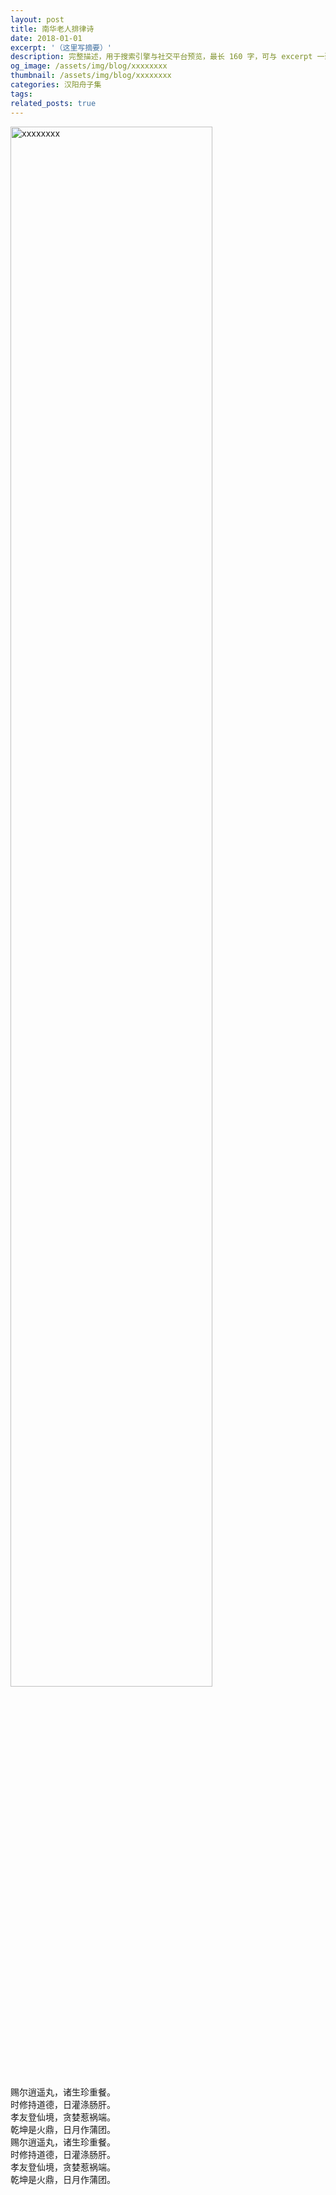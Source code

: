 ```yaml
---
layout: post
title: 南华老人排律诗
date: 2018-01-01
excerpt: '（这里写摘要）'
description: 完整描述，用于搜索引擎与社交平台预览，最长 160 字，可与 excerpt 一致
og_image: /assets/img/blog/xxxxxxxx
thumbnail: /assets/img/blog/xxxxxxxx
categories: 汉阳舟子集
tags: 
related_posts: true
---
```


<img src="/assets/img/blog/xxxxxxxx" style="width:80%;" alt="xxxxxxxx">

赐尔逍遥丸，诸生珍重餐。  
时修持道德，日灌涤肠肝。  
孝友登仙境，贪婪惹祸端。  
乾坤是火鼎，日月作蒲团。  
赐尔逍遥丸，诸生珍重餐。  
时修持道德，日灌涤肠肝。  
孝友登仙境，贪婪惹祸端。  
乾坤是火鼎，日月作蒲团。